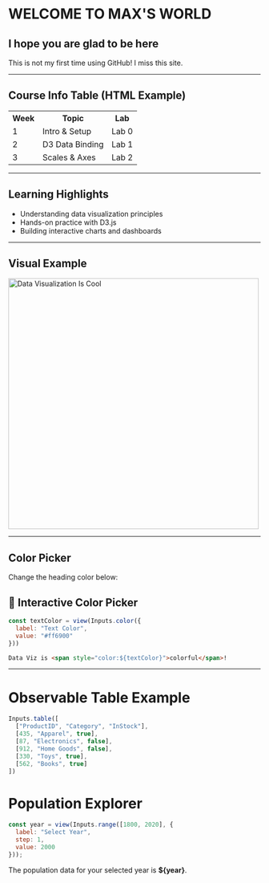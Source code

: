 # WELCOME TO MAX'S WORLD

## I hope you are glad to be here

This is not my first time using GitHub! I miss this site.

---

## Course Info Table (HTML Example)
<table>
  <tr>
    <th>Week</th>
    <th>Topic</th>
    <th>Lab</th>
  </tr>
  <tr>
    <td>1</td>
    <td>Intro & Setup</td>
    <td>Lab 0</td>
  </tr>
  <tr>
    <td>2</td>
    <td>D3 Data Binding</td>
    <td>Lab 1</td>
  </tr>
  <tr>
    <td>3</td>
    <td>Scales & Axes</td>
    <td>Lab 2</td>
  </tr>
</table>

---

## Learning Highlights
<ul>
  <li>Understanding data visualization principles</li>
  <li>Hands-on practice with D3.js</li>
  <li>Building interactive charts and dashboards</li>
</ul>

---

## Visual Example
<img src="https://s3-eu-central-1.amazonaws.com/euc-cdn.freshdesk.com/data/helpdesk/attachments/production/80125162144/original/LYc_NmbLV_lLf-ZQMumImQIfOM1yt5ZhQQ.png?1658772841" alt="Data Visualization Is Cool" width="500"/>

---

## Color Picker
<p>Change the heading color below:</p>

## 🎨 Interactive Color Picker

```js
const textColor = view(Inputs.color({
  label: "Text Color",
  value: "#ff6900"
}))
```
```html
Data Viz is <span style="color:${textColor}">colorful</span>!
```
---
# Observable Table Example

```js
Inputs.table([
  ["ProductID", "Category", "InStock"],
  [435, "Apparel", true],
  [87, "Electronics", false],
  [912, "Home Goods", false],
  [330, "Toys", true],
  [562, "Books", true]
])
```
# Population Explorer

```js
const year = view(Inputs.range([1800, 2020], {
  label: "Select Year",
  step: 1,
  value: 2000
}));
```

The population data for your selected year is **${year}**.

</script>